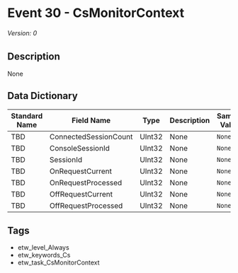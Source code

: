 # Event 30 - CsMonitorContext
###### Version: 0

## Description
None

## Data Dictionary
|Standard Name|Field Name|Type|Description|Sample Value|
|---|---|---|---|---|
|TBD|ConnectedSessionCount|UInt32|None|`None`|
|TBD|ConsoleSessionId|UInt32|None|`None`|
|TBD|SessionId|UInt32|None|`None`|
|TBD|OnRequestCurrent|UInt32|None|`None`|
|TBD|OnRequestProcessed|UInt32|None|`None`|
|TBD|OffRequestCurrent|UInt32|None|`None`|
|TBD|OffRequestProcessed|UInt32|None|`None`|

## Tags
* etw_level_Always
* etw_keywords_Cs
* etw_task_CsMonitorContext